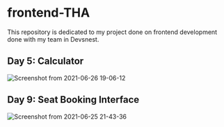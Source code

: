 # frontend-THA

This repository is dedicated to my project done on frontend development done with my team in Devsnest.

## Day 5: Calculator

![Screenshot from 2021-06-26 19-06-12](https://user-images.githubusercontent.com/55585498/123514661-b0e0a580-d6b1-11eb-9375-21e1e9993bde.png)

## Day 9: Seat Booking Interface

![Screenshot from 2021-06-25 21-43-36](https://user-images.githubusercontent.com/55585498/123454677-72d67980-d5fe-11eb-8b55-f64ff44e0e7b.png)
